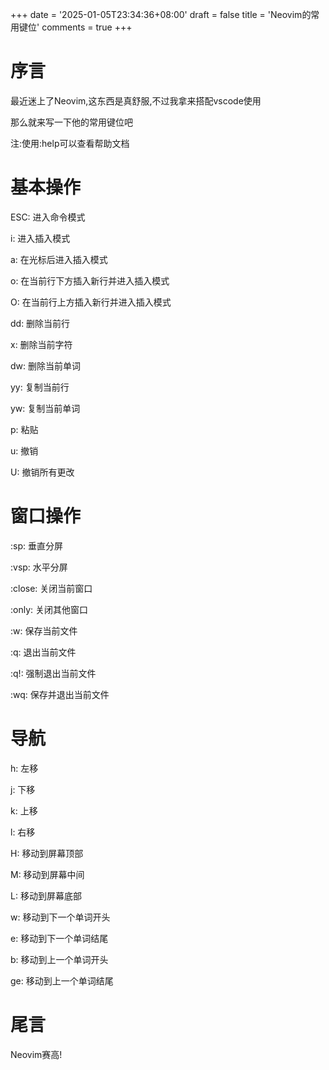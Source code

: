 +++
date = '2025-01-05T23:34:36+08:00'
draft = false
title = 'Neovim的常用键位'
comments = true
+++
# 序言
最近迷上了Neovim,这东西是真舒服,不过我拿来搭配vscode使用

那么就来写一下他的常用键位吧

注:使用:help可以查看帮助文档

# 基本操作

ESC: 进入命令模式

i: 进入插入模式

a: 在光标后进入插入模式

o: 在当前行下方插入新行并进入插入模式

O: 在当前行上方插入新行并进入插入模式

dd: 删除当前行

x: 删除当前字符

dw: 删除当前单词

yy: 复制当前行

yw: 复制当前单词

p: 粘贴

u: 撤销

U: 撤销所有更改

# 窗口操作

:sp: 垂直分屏

:vsp: 水平分屏

:close: 关闭当前窗口

:only: 关闭其他窗口

:w: 保存当前文件

:q: 退出当前文件

:q!: 强制退出当前文件

:wq: 保存并退出当前文件

# 导航

h: 左移

j: 下移

k: 上移

l: 右移

H: 移动到屏幕顶部

M: 移动到屏幕中间

L: 移动到屏幕底部

w: 移动到下一个单词开头

e: 移动到下一个单词结尾

b: 移动到上一个单词开头

ge: 移动到上一个单词结尾

# 尾言

Neovim赛高!